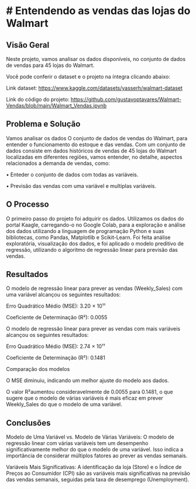 # # Entendendo as vendas das lojas do Walmart

## Visão Geral

Neste projeto, vamos analisar os dados disponíveis, no conjunto de dados de vendas para 45 lojas do Walmart.

Você pode conferir o dataset e o projeto na íntegra clicando abaixo:

Link dataset: https://www.kaggle.com/datasets/yasserh/walmart-dataset

Link do código do projeto: https://github.com/gustavoptavares/Walmart-Vendas/blob/main/Walmart_Vendas.ipynb

## Problema e Solução

Vamos analisar os dados O conjunto de dados de vendas do Walmart, para entender o funcionamento do estoque e das vendas. Com um conjunto de dados consiste em dados históricos de vendas de 45 lojas do Walmart localizadas em diferentes regiões, vamos entender, no detalhe, aspectos relacionados a demanda de vendas, como:

• Enteder o conjunto de dados com todas as variáveis.

• Previsão das vendas com uma variável e multiplas variáveis. 

## O Processo

O primeiro passo do projeto foi adquirir os dados. Utilizamos os dados do portal Kaagle, carregando-o no Google Colab, para a exploração e análise dos dados utilizando a linguagem de programação Python e suas bibliotecas, como Pandas, Matplotlib e Scikit-Learn. Foi feita análise exploratória, visualização dos dados, e foi aplicado o modelo preditivo de regressão, utilizando o algoritmo de regressão linear para previsão das vendas.

## Resultados

O modelo de regressão linear para prever as vendas (Weekly_Sales) com uma variável alcançou os seguintes resultados:

Erro Quadrático Médio (MSE): 3.20 × 10¹¹

Coeficiente de Determinação (R²): 0.0055

O modelo de regressão linear para prever as vendas com mais variáveis alcançou os seguintes resultados:

Erro Quadrático Médio (MSE): 2.74 × 10¹¹

Coeficiente de Determinação (R²): 0.1481

Comparação dos modelos

O MSE diminuiu, indicando um melhor ajuste do modelo aos dados.

O valor R²aumentou consideravelmente de 0.0055 para 0.1481, o que sugere que o modelo de várias variáveis é mais eficaz em prever Weekly_Sales do que o modelo de uma variável.

## Conclusões

Modelo de Uma Variável vs. Modelo de Várias Variáveis: O modelo de regressão linear com várias variáveis tem um desempenho significativamente melhor do que o modelo de uma variável. Isso indica a importância de considerar múltiplos fatores ao prever as vendas semanais.

Variáveis Mais Significativas: A identificação da loja (Store) e o Índice de Preços ao Consumidor (CPI) são as variáveis mais significativas na previsão das vendas semanais, seguidas pela taxa de desemprego (Unemployment).
